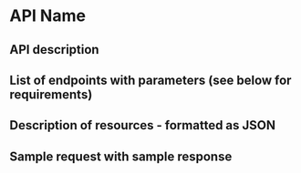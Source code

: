 # API Name

## API description

## List of endpoints with parameters (see below for requirements)

## Description of resources - formatted as JSON

## Sample request with sample response
